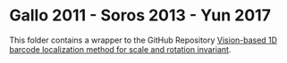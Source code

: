# Gallo 2011 - Soros 2013 - Yun 2017
This folder contains a wrapper to the GitHub Repository [Vision-based 1D barcode localization method for scale and rotation invariant](https://github.com/iyyun/Barcode_1D).
